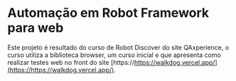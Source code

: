 # Automação em Robot Framework para web

Este projeto é resultado do curso de Robot Discover do site QAxperience, 
o curso utiliza a biblioteca browser, um curso inicial e que apresenta como realizar 
testes web no front do site 
[https://https://walkdog.vercel.app/](https://https://walkdog.vercel.app/).


